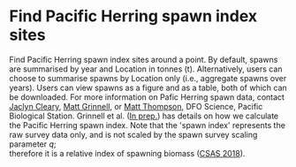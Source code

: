 # Find Pacific Herring spawn index sites

Find Pacific Herring spawn index sites around a point.
By default, spawns are summarised by year and Location in tonnes (t).
Alternatively, users can choose to summarise spawns by Location only (i.e., aggregate spawns over years).
Users can view spawns as a figure and as a table, both of which can be downloaded.
For more information on Pafic Herring spawn data, contact
[Jaclyn Cleary](mailto:Jaclyn.Cleary@dfo-mpo.gc.ca),
[Matt Grinnell](mailto:Matthew.Grinnell@dfo-mpo.gc.ca), or
[Matt Thompson](mailto:Matthew.Thompson@dfo-mpo.gc.ca@dfo-mpo.gc.ca),
DFO Science, Pacific Biological Station.
Grinnell et al.
([In prep.](https://github.com/grinnellm/HerringSpawnDocumentation/blob/master/SpawnIndexTechnicalReport.pdf))
has details on how we calculate the Pacific Herring spawn index.
Note that the 'spawn index' represents the raw survey data only,
and is not scaled by the spawn survey scaling parameter *q*;	
therefore it is a relative index of spawning biomass
([CSAS 2018](http://www.dfo-mpo.gc.ca/csas-sccs/Publications/SAR-AS/2018/2018_002-eng.html)).